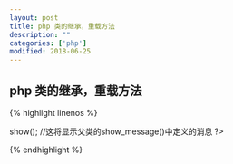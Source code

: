 ```yaml
---
layout: post
title: php 类的继承，重载方法
description: ""
categories: ['php']
modified: 2018-06-25
---
```


php 类的继承，重载方法
---

{% highlight  linenos %}
<?php
//类
class ParentClass
{
    function show_message()
    {
        echo "\n","\n";
        echo "Hi!This comes from Parent class.";
    }
}

//类的继承
class ChildClass extends ParentClass
{
    //重载ParentClass的show_message()函数
    function show_message()
    {
        echo "\n","\n";
        echo "Hi!This comes from the child class.";
    }
    //调用ParentClass的show_message()函数
    function show()
    {
        parent::show_message();
    }
}
$obj2 = new ChildClass; //ChildClass的对象
$obj2 -> show();    //这将显示父类的show_message()中定义的消息
?>
{% endhighlight %}